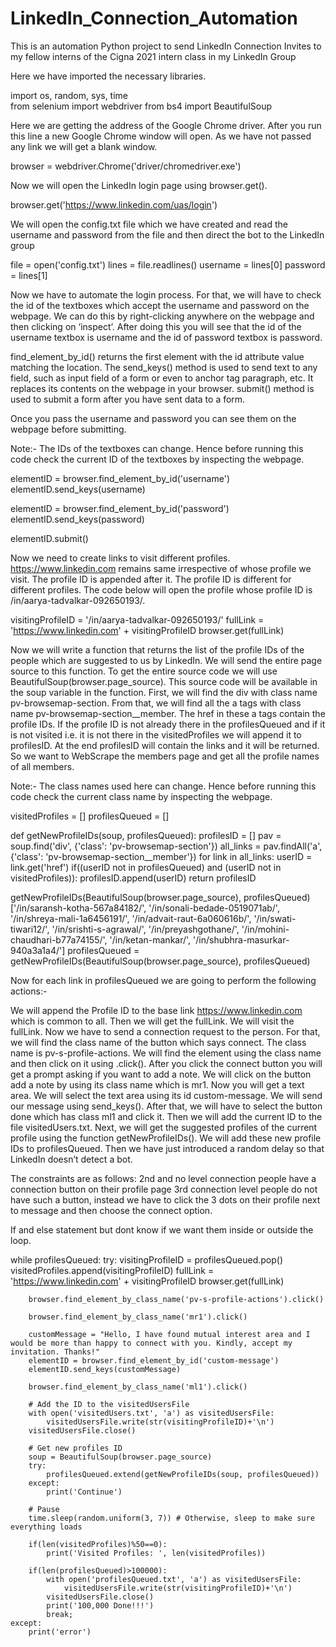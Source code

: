 # LinkedIn_Connection_Automation
This is an automation Python project to send LinkedIn Connection Invites to my fellow interns of the Cigna 2021 intern class in my LinkedIn Group

Here we have imported the necessary libraries.

import os, random, sys, time<br>
from selenium import webdriver
from bs4 import BeautifulSoup

Here we are getting the address of the Google Chrome driver. After you run this line a new Google Chrome window will open. As we have not passed any link we will get a blank window.

browser = webdriver.Chrome('driver/chromedriver.exe')

Now we will open the LinkedIn login page using browser.get().

browser.get('https://www.linkedin.com/uas/login')

We will open the config.txt file which we have created and read the username and password from the file and then direct the bot to the LinkedIn group

file = open('config.txt')
lines = file.readlines()
username = lines[0]
password = lines[1]

Now we have to automate the login process. For that, we will have to check the id of the textboxes which accept the username and password on the webpage. We can do this by right-clicking anywhere on the webpage and then clicking on ‘inspect’. After doing this you will see that the id of the username textbox is username and the id of password textbox is password.

find_element_by_id() returns the first element with the id attribute value matching the location.  The send_keys() method is used to send text to any field, such as input field of a form or even to anchor tag paragraph, etc. It replaces its contents on the webpage in your browser. submit() method is used to submit a form after you have sent data to a form.

Once you pass the username and password you can see them on the webpage before submitting.

Note:- The IDs of the textboxes can change. Hence before running this code check the current ID of the textboxes by inspecting the webpage.

elementID = browser.find_element_by_id('username')
elementID.send_keys(username)

elementID = browser.find_element_by_id('password')
elementID.send_keys(password)

elementID.submit()

Now we need to create links to visit different profiles. https://www.linkedin.com remains same irrespective of whose profile we visit. The profile ID is appended after it. The profile ID is different for different profiles. The code below will open the profile whose profile ID is /in/aarya-tadvalkar-092650193/.

visitingProfileID = '/in/aarya-tadvalkar-092650193/'
fullLink = 'https://www.linkedin.com' + visitingProfileID
browser.get(fullLink)

Now we will write a function that returns the list of the profile IDs of the people which are suggested to us by LinkedIn. We will send the entire page source to this function. To get the entire source code we will use BeautifulSoup(browser.page_source). This source code will be available in the soup variable in the function. First, we will find the div with class name pv-browsemap-section. From that, we will find all the a tags with class name pv-browsemap-section__member. The href in these a tags contain the profile IDs. If the profile ID is not already there in the profilesQueued and if it is not visited i.e. it is not there in the visitedProfiles we will append it to profilesID. At the end profilesID will contain the links and it will be returned. So we want to WebScrape the members page and get all the profile names of all members.

Note:- The class names used here can change. Hence before running this code check the current class name by inspecting the webpage.

visitedProfiles = []
profilesQueued = []

def getNewProfileIDs(soup, profilesQueued):
    profilesID = []
    pav = soup.find('div', {'class': 'pv-browsemap-section'})
    all_links = pav.findAll('a', {'class': 'pv-browsemap-section__member'})
    for link in all_links:
        userID = link.get('href')
        if((userID not in profilesQueued) and (userID not in visitedProfiles)):
            profilesID.append(userID)
    return profilesID

getNewProfileIDs(BeautifulSoup(browser.page_source), profilesQueued)
['/in/saransh-kotha-567a84182/',
 '/in/sonali-bedade-0519071ab/',
 '/in/shreya-mali-1a6456191/',
 '/in/advait-raut-6a060616b/',
 '/in/swati-tiwari12/',
 '/in/srishti-s-agrawal/',
 '/in/preyashgothane/',
 '/in/mohini-chaudhari-b77a74155/',
 '/in/ketan-mankar/',
 '/in/shubhra-masurkar-940a3a1a4/']
profilesQueued = getNewProfileIDs(BeautifulSoup(browser.page_source), profilesQueued)

Now for each link in profilesQueued we are going to perform the following actions:-

We will append the Profile ID to the base link  https://www.linkedin.com  which is common to all. Then we will get the fullLink. We will visit the fullLink.
Now we have to send a connection request to the person. For that, we will find the class name of the button which says connect. The class name is pv-s-profile-actions. We will find the element using the class name and then click on it using .click().
After you click the connect button you will get a prompt asking if you want to add a note. We will click on the button add a note by using its class name which is mr1.
Now you will get a text area. We will select the text area using its id custom-message. We will send our message using send_keys().
After that, we will have to select the button done which has class ml1 and click it.
Then we will add the current ID to the file visitedUsers.txt.
Next, we will get the suggested profiles of the current profile using the function getNewProfileIDs(). We will add these new profile IDs to profilesQueued.
Then we have just introduced a random delay so that LinkedIn doesn’t detect a bot.

The constraints are as follows:
2nd and no level connection people have a connection button on their profile page
3rd connection level people do not have such a button, instead we have to click the 3 dots on their profile next to message and then choose the connect option.

If and else statement but dont know if we want them inside or outside the loop.

while profilesQueued:
    try:
        visitingProfileID = profilesQueued.pop()
        visitedProfiles.append(visitingProfileID)
        fullLink = 'https://www.linkedin.com' + visitingProfileID
        browser.get(fullLink)
   
        browser.find_element_by_class_name('pv-s-profile-actions').click()

        browser.find_element_by_class_name('mr1').click()

        customMessage = "Hello, I have found mutual interest area and I would be more than happy to connect with you. Kindly, accept my invitation. Thanks!"
        elementID = browser.find_element_by_id('custom-message')
        elementID.send_keys(customMessage)

        browser.find_element_by_class_name('ml1').click()

        # Add the ID to the visitedUsersFile
        with open('visitedUsers.txt', 'a') as visitedUsersFile:
            visitedUsersFile.write(str(visitingProfileID)+'\n')
        visitedUsersFile.close()

        # Get new profiles ID
        soup = BeautifulSoup(browser.page_source)
        try: 
            profilesQueued.extend(getNewProfileIDs(soup, profilesQueued))
        except:
            print('Continue')

        # Pause
        time.sleep(random.uniform(3, 7)) # Otherwise, sleep to make sure everything loads

        if(len(visitedProfiles)%50==0):
            print('Visited Profiles: ', len(visitedProfiles))

        if(len(profilesQueued)>100000):
            with open('profilesQueued.txt', 'a') as visitedUsersFile:
                visitedUsersFile.write(str(visitingProfileID)+'\n')
            visitedUsersFile.close()
            print('100,000 Done!!!')
            break;
    except:
        print('error')
